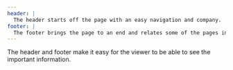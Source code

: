 ```yaml
---
header: |
  The header starts off the page with an easy navigation and company.
footer: |
  The footer brings the page to an end and relates some of the pages information.
---
```


The header and footer make it easy for the viewer to be able to see the important information.
